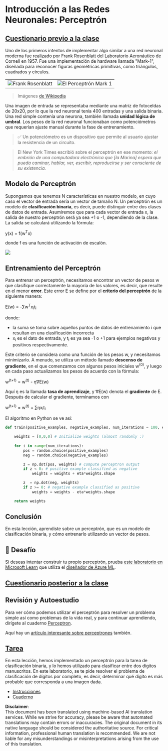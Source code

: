 # Introducción a las Redes Neuronales: Perceptrón

## [Cuestionario previo a la clase](https://red-field-0a6ddfd03.1.azurestaticapps.net/quiz/103)

Uno de los primeros intentos de implementar algo similar a una red neuronal moderna fue realizado por Frank Rosenblatt del Laboratorio Aeronáutico de Cornell en 1957. Fue una implementación de hardware llamada "Mark-1", diseñada para reconocer figuras geométricas primitivas, como triángulos, cuadrados y círculos.

|      |      |
|--------------|-----------|
|<img src='images/Rosenblatt-wikipedia.jpg' alt='Frank Rosenblatt'/> | <img src='images/Mark_I_perceptron_wikipedia.jpg' alt='El Perceptrón Mark 1' />|

> Imágenes [de Wikipedia](https://en.wikipedia.org/wiki/Perceptron)

Una imagen de entrada se representaba mediante una matriz de fotoceldas de 20x20, por lo que la red neuronal tenía 400 entradas y una salida binaria. Una red simple contenía una neurona, también llamada **unidad lógica de umbral**. Los pesos de la red neuronal funcionaban como potenciómetros que requerían ajuste manual durante la fase de entrenamiento.

> ✅ Un potenciómetro es un dispositivo que permite al usuario ajustar la resistencia de un circuito.

> El New York Times escribió sobre el perceptrón en ese momento: *el embrión de una computadora electrónica que [la Marina] espera que pueda caminar, hablar, ver, escribir, reproducirse y ser consciente de su existencia.*

## Modelo de Perceptrón

Supongamos que tenemos N características en nuestro modelo, en cuyo caso el vector de entrada sería un vector de tamaño N. Un perceptrón es un modelo de **clasificación binaria**, es decir, puede distinguir entre dos clases de datos de entrada. Asumiremos que para cada vector de entrada x, la salida de nuestro perceptrón será ya sea +1 o -1, dependiendo de la clase. La salida se calculará utilizando la fórmula:

y(x) = f(w<sup>T</sup>x)

donde f es una función de activación de escalón.

<!-- img src="http://www.sciweavers.org/tex2img.php?eq=f%28x%29%20%3D%20%5Cbegin%7Bcases%7D%0A%20%20%20%20%20%20%20%20%20%2B1%20%26%20x%20%5Cgeq%200%20%5C%5C%0A%20%20%20%20%20%20%20%20%20-1%20%26%20x%20%3C%200%0A%20%20%20%20%20%20%20%5Cend%7Bcases%7D%20%5C%5C%0A&bc=White&fc=Black&im=jpg&fs=12&ff=arev&edit=0" align="center" border="0" alt="f(x) = \begin{cases} +1 & x \geq 0 \\ -1 & x < 0 \end{cases} \\" width="154" height="50" / -->
<img src="images/activation-func.png"/>

## Entrenamiento del Perceptrón

Para entrenar un perceptrón, necesitamos encontrar un vector de pesos w que clasifique correctamente la mayoría de los valores, es decir, que resulte en el menor **error**. Este error E se define por el **criterio del perceptrón** de la siguiente manera:

E(w) = -∑w<sup>T</sup>x<sub>i</sub>t<sub>i</sub>

donde:

* la suma se toma sobre aquellos puntos de datos de entrenamiento i que resultan en una clasificación incorrecta
* x<sub>i</sub> es el dato de entrada, y t<sub>i</sub> es ya sea -1 o +1 para ejemplos negativos y positivos respectivamente.

Este criterio se considera como una función de los pesos w, y necesitamos minimizarlo. A menudo, se utiliza un método llamado **descenso de gradiente**, en el que comenzamos con algunos pesos iniciales w<sup>(0)</sup>, y luego en cada paso actualizamos los pesos de acuerdo con la fórmula:

w<sup>(t+1)</sup> = w<sup>(t)</sup> - η∇E(w)

Aquí η es la llamada **tasa de aprendizaje**, y ∇E(w) denota el **gradiente** de E. Después de calcular el gradiente, terminamos con

w<sup>(t+1)</sup> = w<sup>(t)</sup> + ∑ηx<sub>i</sub>t<sub>i</sub>

El algoritmo en Python se ve así:

```python
def train(positive_examples, negative_examples, num_iterations = 100, eta = 1):

    weights = [0,0,0] # Initialize weights (almost randomly :)
        
    for i in range(num_iterations):
        pos = random.choice(positive_examples)
        neg = random.choice(negative_examples)

        z = np.dot(pos, weights) # compute perceptron output
        if z < 0: # positive example classified as negative
            weights = weights + eta*weights.shape

        z  = np.dot(neg, weights)
        if z >= 0: # negative example classified as positive
            weights = weights - eta*weights.shape

    return weights
```

## Conclusión

En esta lección, aprendiste sobre un perceptrón, que es un modelo de clasificación binaria, y cómo entrenarlo utilizando un vector de pesos.

## 🚀 Desafío

Si deseas intentar construir tu propio perceptrón, prueba [este laboratorio en Microsoft Learn](https://docs.microsoft.com/en-us/azure/machine-learning/component-reference/two-class-averaged-perceptron?WT.mc_id=academic-77998-cacaste) que utiliza el [diseñador de Azure ML](https://docs.microsoft.com/en-us/azure/machine-learning/concept-designer?WT.mc_id=academic-77998-cacaste).

## [Cuestionario posterior a la clase](https://red-field-0a6ddfd03.1.azurestaticapps.net/quiz/203)

## Revisión y Autoestudio

Para ver cómo podemos utilizar el perceptrón para resolver un problema simple así como problemas de la vida real, y para continuar aprendiendo, dirígete al cuaderno [Perceptron](../../../../../lessons/3-NeuralNetworks/03-Perceptron/Perceptron.ipynb).

Aquí hay un [artículo interesante sobre perceptrones](https://towardsdatascience.com/what-is-a-perceptron-basics-of-neural-networks-c4cfea20c590) también.

## [Tarea](lab/README.md)

En esta lección, hemos implementado un perceptrón para la tarea de clasificación binaria, y lo hemos utilizado para clasificar entre dos dígitos manuscritos. En este laboratorio, se te pide resolver el problema de clasificación de dígitos por completo, es decir, determinar qué dígito es más probable que corresponda a una imagen dada.

* [Instrucciones](lab/README.md)
* [Cuaderno](../../../../../lessons/3-NeuralNetworks/03-Perceptron/lab/PerceptronMultiClass.ipynb)

**Disclaimer**:  
This document has been translated using machine-based AI translation services. While we strive for accuracy, please be aware that automated translations may contain errors or inaccuracies. The original document in its native language should be considered the authoritative source. For critical information, professional human translation is recommended. We are not liable for any misunderstandings or misinterpretations arising from the use of this translation.
